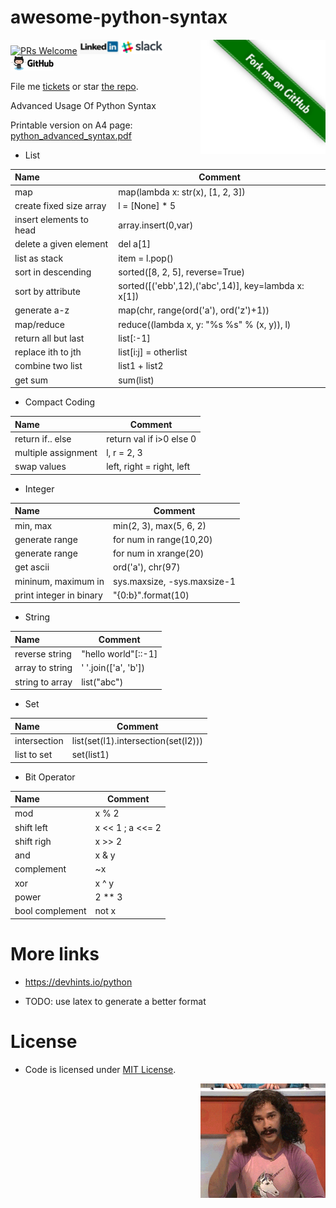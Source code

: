 # awesome-python-syntax
<a href="https://github.com/DennyZhang?tab=followers"><img align="right" width="200" height="183" src="https://raw.githubusercontent.com/USDevOps/mywechat-slack-group/master/images/fork_github.png" /></a>

[![PRs Welcome](https://img.shields.io/badge/PRs-welcome-brightgreen.svg)](http://makeapullrequest.com) [![LinkedIn](https://raw.githubusercontent.com/USDevOps/mywechat-slack-group/master/images/linkedin.png)](https://www.linkedin.com/in/dennyzhang001) [![Slack](https://raw.githubusercontent.com/USDevOps/mywechat-slack-group/master/images/slack.png)](https://www.dennyzhang.com/slack) [![Github](https://raw.githubusercontent.com/USDevOps/mywechat-slack-group/master/images/github.png)](https://github.com/DennyZhang)

File me [tickets](https://github.com/DennyZhang/awesome-python-syntax/issues) or star [the repo](https://github.com/DennyZhang/awesome-python-syntax).

Advanced Usage Of Python Syntax

Printable version on A4 page: [python_advanced_syntax.pdf](python_advanced_syntax.pdf)

- List

| Name                    | Comment                                             |
| :---------------------- | --------------------------------------------------  |
| map                     | map(lambda x: str(x), [1, 2, 3])                    |
| create fixed size array | l = [None] * 5                                      |
| insert elements to head | array.insert(0,var)                                 |
| delete a given element  | del a[1]                                            |
| list as stack           | item = l.pop()                                      |
| sort in descending      | sorted([8, 2, 5], reverse=True)                     |
| sort by attribute       | sorted([('ebb',12),('abc',14)], key=lambda x: x[1]) |
| generate a-z            | map(chr, range(ord('a'), ord('z')+1))               |
| map/reduce              | reduce((lambda x, y: "%s %s" % (x, y)), l)          |
| return all but last     | list[:-1]                                           |
| replace ith to jth      | list[i:j] = otherlist                               |
| combine two list        | list1 + list2                                       |
| get sum                 | sum(list)                                           |
  
- Compact Coding

| Name                      | Comment                        |
| :------------------------ | ------------------------------ |
| return if.. else          | return val if i>0 else 0       |
| multiple assignment       | l, r = 2, 3                    |
| swap values               | left, right = right, left      |

- Integer

| Name                      | Comment                        |
| :------------------------ | ------------------------------ |
| min, max                  | min(2, 3), max(5, 6, 2)        |
| generate range            | for num in range(10,20)        |
| generate range            | for num in xrange(20)          |
| get ascii                 | ord('a'), chr(97)              |
| mininum, maximum in       | sys.maxsize, -sys.maxsize-1    |
| print integer in binary   | "{0:b}".format(10)             |

- String

| Name                      | Comment                      |
| :------------------------ | ---------------------------- |
| reverse string            | "hello world"[::-1]          |
| array to string           | ' '.join(['a', 'b'])         |
| string to array           | list("abc")                  |

- Set

| Name          | Comment                             |
| :------------ | ----------------------------------- |
| intersection  | list(set(l1).intersection(set(l2))) |
| list to set   | set(list1)                          |

- Bit Operator

| Name            | Comment          |
| :-------------  | ---------------- |
| mod             | x % 2            |
| shift left      | x << 1 ; a <<= 2 |
| shift righ      | x >> 2           |
| and             | x & y            |
| complement      | ~x               |
| xor             | x ^ y            |
| power           | 2 ** 3           |
| bool complement | not x            |

# More links
- https://devhints.io/python

- TODO: use latex to generate a better format

# License
- Code is licensed under [MIT License](https://www.dennyzhang.com/wp-content/mit_license.txt).

<img align="right" width="200" height="183" src="https://raw.githubusercontent.com/USDevOps/mywechat-slack-group/master/images/magic.gif">
